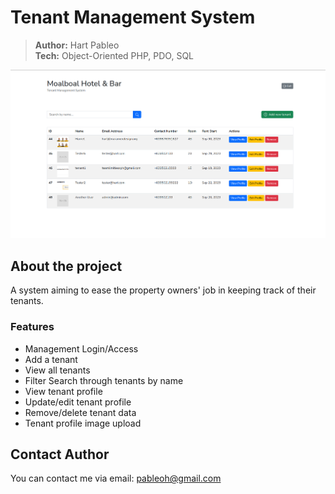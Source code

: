 # Tenant Management System

> **Author:** Hart Pableo  
> **Tech:** Object-Oriented PHP, PDO, SQL

<img src="./preview.png" alt="screenshot of tenant management system home page"/>

## About the project

A system aiming to ease the property owners' job in keeping track of their tenants.

### Features

- Management Login/Access
- Add a tenant
- View all tenants
- Filter Search through tenants by name
- View tenant profile
- Update/edit tenant profile
- Remove/delete tenant data
- Tenant profile image upload

## Contact Author

You can contact me via email: pableoh@gmail.com
